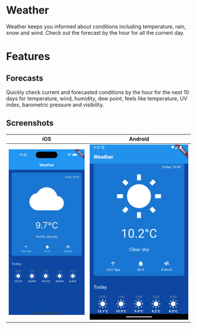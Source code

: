 Weather
============
Weather keeps you informed about conditions including temperature, rain, snow and wind. Check out the forecast by the hour for all the current day.

# Features

## Forecasts

Quickly check current and forecasted conditions by the hour for the next 10 days for temperature, wind, humidity, dew point, feels like temperature, UV index, barometric pressure and visibility.

## Screenshots

| iOS                                  | Android                                  |
|--------------------------------------|------------------------------------------|
| ![](/docs/images/screenshot_ios.png) | ![](/docs/images/screenshot_android.png) |
